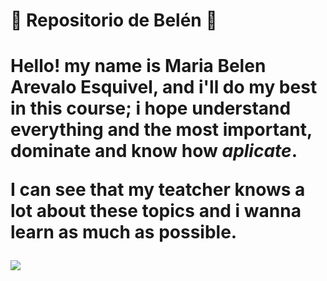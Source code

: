 <h1> 👾 Repositorio de Belén 👾 <h1>

Hello! my name is **Maria Belen Arevalo Esquivel**, and i'll do my best in this course; i hope understand everything and the most important, dominate and know how *aplicate*.

I can see that my teatcher knows a lot about these topics and i wanna learn as much as possible.


<img src = "https://www.apriorit.com/images/articles/kotlin_vs_java/OG_From_Plain_Boring_Java_to_Exciting_Reactive_Kotlin.jpg"/>